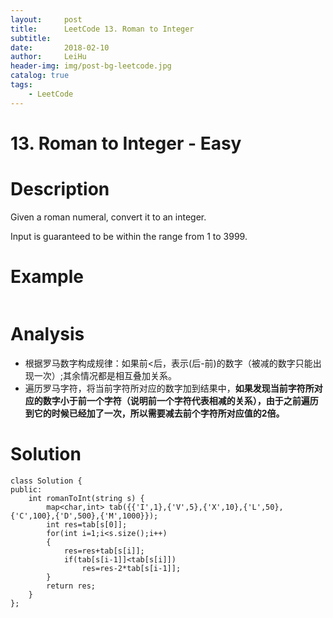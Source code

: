 ```yaml
---
layout:     post
title:      LeetCode 13. Roman to Integer
subtitle:   
date:       2018-02-10
author:     LeiHu
header-img: img/post-bg-leetcode.jpg
catalog: true
tags:
    - LeetCode
---
```

# 13. Roman to Integer - Easy

# Description
Given a roman numeral, convert it to an integer.

Input is guaranteed to be within the range from 1 to 3999.

# Example
```

```

# Analysis
- 根据罗马数字构成规律：如果前<后，表示(后-前)的数字（被减的数字只能出现一次）;其余情况都是相互叠加关系。
- 遍历罗马字符，将当前字符所对应的数字加到结果中，**如果发现当前字符所对应的数字小于前一个字符（说明前一个字符代表相减的关系），由于之前遍历到它的时候已经加了一次，所以需要减去前个字符所对应值的2倍。**

# Solution
```
class Solution {
public:
    int romanToInt(string s) {
        map<char,int> tab({{'I',1},{'V',5},{'X',10},{'L',50},{'C',100},{'D',500},{'M',1000}});
        int res=tab[s[0]];
        for(int i=1;i<s.size();i++)
        {
            res=res+tab[s[i]];
            if(tab[s[i-1]]<tab[s[i]])
                res=res-2*tab[s[i-1]];
        }
        return res;
    }
};
```
